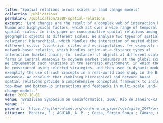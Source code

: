 ```yaml
---
title: "Spatial relations across scales in land change models"
collection: publications
permalink: /publication/2008-spatial-relations
excerpt: 'Land changes are the result of a complex web of interaction between
human and biophysical factors, which act over a wide range of temporal and
spatial scales. In this paper we conceptualize spatial relations among
geographic objects at different scales. We analyze two types of spatial
relations: hierarchical, which handles the interaction of nested objects at
different scales (countries, states and municipalities, for example); and a
network-based relation, which handles action-at-a-distance types of
interaction (market chains, for instance) of objects at different scales (such as
farms in Central Amazonia to soybean market consumers at the global scale).
We implemented such relations in the Terralib environment, in which they can
be constructed using selected strategies, and then used in dynamic models. We
exemplify the use of such concepts in a real-world case study in the Brazilian
Amazonia. We conclude that combining hierarchical and network-based
spatial relations provide a comprehensive conceptual framework to include
top-down and bottom-up interactions and feedbacks in multi-scale land-
change models.'
date: 2007-10-01
venue: 'Brazilian Symposium on Geoinformatics, 2008, Rio de Janeiro-RJ'
venue: ''
paperurl: 'https://agile-online.org/conference_paper/cds/agile_2007/proc/pdf/151_pdf.pdf'
citation: 'Moreira, E ; AGUIAR, A. P. ; Costa, Sérgio Souza ; Câmara, G. . Spatial relations across scales in land change models. In: Brazilian Symposium on Geoinformatics, 2008, Rio de Janeiro-RJ. Brazilian Symposium on Geoinformatics, 2008.'
---
```


